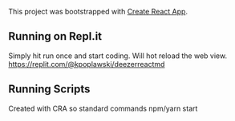 This project was bootstrapped with [Create React App](https://github.com/facebook/create-react-app).

## Running on Repl.it

Simply hit run once and start coding. Will hot reload the web view. 
https://replit.com/@kpoplawski/deezerreactmd

## Running Scripts

Created with CRA so standard commands npm/yarn start 

